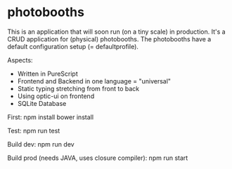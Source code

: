 # photobooths

This is an application that will soon run (on a tiny scale) in production. It's a CRUD application for (physical) photobooths. The photobooths have a default configuration setup (= defaultprofile).

Aspects:
- Written in PureScript
- Frontend and Backend in one language = "universal"
- Static typing stretching from front to back
- Using optic-ui on frontend
- SQLite Database

First: 
    npm install
    bower install

Test:
    npm run test

Build dev:
    npm run dev

Build prod (needs JAVA, uses closure compiler):
    npm run start
